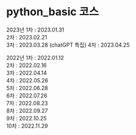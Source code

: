 # python_basic  코스  

2023년
1차 : 2023.01.31  
2차 : 2023.02.21  
3차 : 2023.03.28 (chatGPT 특집)
4차 : 2023.04.25

2022년
1차 : 2022.01.12  
2차 : 2022.02.16  
3차 : 2022.04.14  
4차 : 2022.05.26  
5차 : 2022.06.28  
6차 : 2022.07.26  
7차 : 2022.08.23  
8차 : 2022.09.27  
9차 : 2022.10.25  
10차 : 2022.11.29
  



